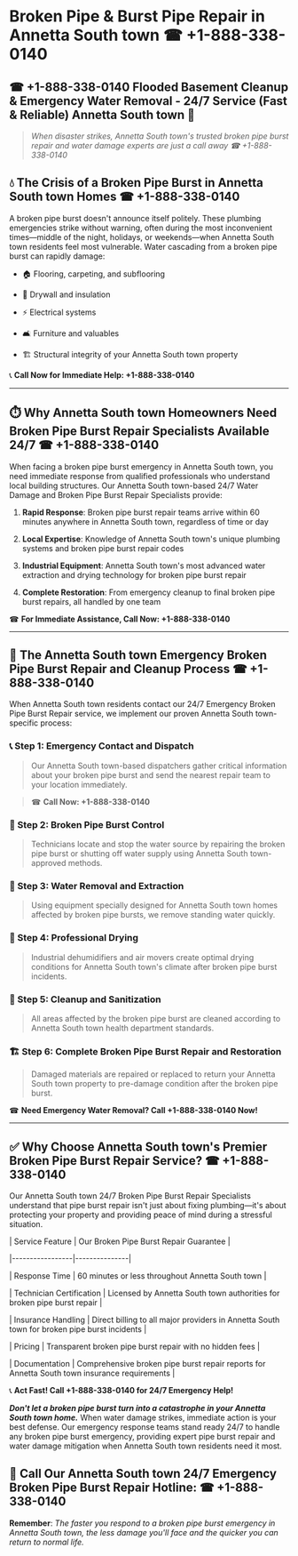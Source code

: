 # Broken Pipe & Burst Pipe Repair in Annetta South town ☎ +1-888-338-0140  
## ☎ +1-888-338-0140 Flooded Basement Cleanup & Emergency Water Removal - 24/7 Service (Fast & Reliable) Annetta South town 🚨  

> *When disaster strikes, Annetta South town's trusted broken pipe burst repair and water damage experts are just a call away ☎ +1-888-338-0140*  

## 💧 The Crisis of a Broken Pipe Burst in Annetta South town Homes ☎ +1-888-338-0140  

A broken pipe burst doesn't announce itself politely. These plumbing emergencies strike without warning, often during the most inconvenient times—middle of the night, holidays, or weekends—when Annetta South town residents feel most vulnerable. Water cascading from a broken pipe burst can rapidly damage:  

* 🏠 Flooring, carpeting, and subflooring  
* 🧱 Drywall and insulation  
* ⚡ Electrical systems  
* 🛋️ Furniture and valuables  
* 🏗️ Structural integrity of your Annetta South town property  

📞 **Call Now for Immediate Help: +1-888-338-0140**  

---  

## ⏱️ Why Annetta South town Homeowners Need Broken Pipe Burst Repair Specialists Available 24/7 ☎ +1-888-338-0140  

When facing a broken pipe burst emergency in Annetta South town, you need immediate response from qualified professionals who understand local building structures. Our Annetta South town-based 24/7 Water Damage and Broken Pipe Burst Repair Specialists provide:  

1. **Rapid Response**: Broken pipe burst repair teams arrive within 60 minutes anywhere in Annetta South town, regardless of time or day  
2. **Local Expertise**: Knowledge of Annetta South town's unique plumbing systems and broken pipe burst repair codes  
3. **Industrial Equipment**: Annetta South town's most advanced water extraction and drying technology for broken pipe burst repair  
4. **Complete Restoration**: From emergency cleanup to final broken pipe burst repairs, all handled by one team  

☎ **For Immediate Assistance, Call Now: +1-888-338-0140**  

---  

## 🔧 The Annetta South town Emergency Broken Pipe Burst Repair and Cleanup Process ☎ +1-888-338-0140  

When Annetta South town residents contact our 24/7 Emergency Broken Pipe Burst Repair service, we implement our proven Annetta South town-specific process:  

### 📞 Step 1: Emergency Contact and Dispatch  
> Our Annetta South town-based dispatchers gather critical information about your broken pipe burst and send the nearest repair team to your location immediately.  
> ☎ **Call Now: +1-888-338-0140**  

### 🚿 Step 2: Broken Pipe Burst Control  
> Technicians locate and stop the water source by repairing the broken pipe burst or shutting off water supply using Annetta South town-approved methods.  

### 🌊 Step 3: Water Removal and Extraction  
> Using equipment specially designed for Annetta South town homes affected by broken pipe bursts, we remove standing water quickly.  

### 💨 Step 4: Professional Drying  
> Industrial dehumidifiers and air movers create optimal drying conditions for Annetta South town's climate after broken pipe burst incidents.  

### 🧼 Step 5: Cleanup and Sanitization  
> All areas affected by the broken pipe burst are cleaned according to Annetta South town health department standards.  

### 🏗️ Step 6: Complete Broken Pipe Burst Repair and Restoration  
> Damaged materials are repaired or replaced to return your Annetta South town property to pre-damage condition after the broken pipe burst.  

☎ **Need Emergency Water Removal? Call +1-888-338-0140 Now!**  

---  

## ✅ Why Choose Annetta South town's Premier Broken Pipe Burst Repair Service? ☎ +1-888-338-0140  

Our Annetta South town 24/7 Broken Pipe Burst Repair Specialists understand that pipe burst repair isn't just about fixing plumbing—it's about protecting your property and providing peace of mind during a stressful situation.  

| Service Feature | Our Broken Pipe Burst Repair Guarantee |  
|-----------------|---------------|  
| Response Time | 60 minutes or less throughout Annetta South town |  
| Technician Certification | Licensed by Annetta South town authorities for broken pipe burst repair |  
| Insurance Handling | Direct billing to all major providers in Annetta South town for broken pipe burst incidents |  
| Pricing | Transparent broken pipe burst repair with no hidden fees |  
| Documentation | Comprehensive broken pipe burst repair reports for Annetta South town insurance requirements |  

📞 **Act Fast! Call +1-888-338-0140 for 24/7 Emergency Help!**  

***Don't let a broken pipe burst turn into a catastrophe in your Annetta South town home.*** When water damage strikes, immediate action is your best defense. Our emergency response teams stand ready 24/7 to handle any broken pipe burst emergency, providing expert pipe burst repair and water damage mitigation when Annetta South town residents need it most.  

## 📱 Call Our Annetta South town 24/7 Emergency Broken Pipe Burst Repair Hotline: ☎ +1-888-338-0140  

**Remember**: *The faster you respond to a broken pipe burst emergency in Annetta South town, the less damage you'll face and the quicker you can return to normal life.*